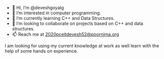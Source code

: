 - 👋 Hi, I’m @deveshgoyalg
- 👀 I’m interested in computer programming.
- 🌱 I’m currently learning C++ and Data Structures.
- 💞️ I’m looking to collaborate on projects based on C++ and data structures.
- 📫 Reach me at 2020pceitdevesh52@poornima.org

I am looking for using my current knowledge at work as well learn with the help of some hands on experience.

